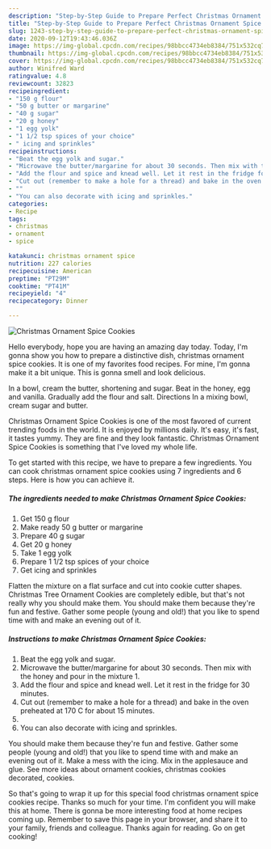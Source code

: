 ```yaml
---
description: "Step-by-Step Guide to Prepare Perfect Christmas Ornament Spice Cookies"
title: "Step-by-Step Guide to Prepare Perfect Christmas Ornament Spice Cookies"
slug: 1243-step-by-step-guide-to-prepare-perfect-christmas-ornament-spice-cookies
date: 2020-09-12T19:43:46.036Z
image: https://img-global.cpcdn.com/recipes/98bbcc4734eb8384/751x532cq70/christmas-ornament-spice-cookies-recipe-main-photo.jpg
thumbnail: https://img-global.cpcdn.com/recipes/98bbcc4734eb8384/751x532cq70/christmas-ornament-spice-cookies-recipe-main-photo.jpg
cover: https://img-global.cpcdn.com/recipes/98bbcc4734eb8384/751x532cq70/christmas-ornament-spice-cookies-recipe-main-photo.jpg
author: Winifred Ward
ratingvalue: 4.8
reviewcount: 32823
recipeingredient:
- "150 g flour"
- "50 g butter or margarine"
- "40 g sugar"
- "20 g honey"
- "1 egg yolk"
- "1 1/2 tsp spices of your choice"
- " icing and sprinkles"
recipeinstructions:
- "Beat the egg yolk and sugar."
- "Microwave the butter/margarine for about 30 seconds. Then mix with the honey and pour in the mixture 1."
- "Add the flour and spice and knead well. Let it rest in the fridge for 30 minutes."
- "Cut out (remember to make a hole for a thread) and bake in the oven preheated at 170 C for about 15 minutes."
- ""
- "You can also decorate with icing and sprinkles."
categories:
- Recipe
tags:
- christmas
- ornament
- spice

katakunci: christmas ornament spice 
nutrition: 227 calories
recipecuisine: American
preptime: "PT29M"
cooktime: "PT41M"
recipeyield: "4"
recipecategory: Dinner

---
```



![Christmas Ornament Spice Cookies](https://img-global.cpcdn.com/recipes/98bbcc4734eb8384/751x532cq70/christmas-ornament-spice-cookies-recipe-main-photo.jpg)

Hello everybody, hope you are having an amazing day today. Today, I'm gonna show you how to prepare a distinctive dish, christmas ornament spice cookies. It is one of my favorites food recipes. For mine, I'm gonna make it a bit unique. This is gonna smell and look delicious.

In a bowl, cream the butter, shortening and sugar. Beat in the honey, egg and vanilla. Gradually add the flour and salt. Directions In a mixing bowl, cream sugar and butter.

Christmas Ornament Spice Cookies is one of the most favored of current trending foods in the world. It is enjoyed by millions daily. It's easy, it's fast, it tastes yummy. They are fine and they look fantastic. Christmas Ornament Spice Cookies is something that I've loved my whole life.


To get started with this recipe, we have to prepare a few ingredients. You can cook christmas ornament spice cookies using 7 ingredients and 6 steps. Here is how you can achieve it.

<!--inarticleads1-->

##### The ingredients needed to make Christmas Ornament Spice Cookies:

1. Get 150 g flour
1. Make ready 50 g butter or margarine
1. Prepare 40 g sugar
1. Get 20 g honey
1. Take 1 egg yolk
1. Prepare 1 1/2 tsp spices of your choice
1. Get  icing and sprinkles


Flatten the mixture on a flat surface and cut into cookie cutter shapes. Christmas Tree Ornament Cookies are completely edible, but that&#39;s not really why you should make them. You should make them because they&#39;re fun and festive. Gather some people (young and old!) that you like to spend time with and make an evening out of it. 

<!--inarticleads2-->

##### Instructions to make Christmas Ornament Spice Cookies:

1. Beat the egg yolk and sugar.
1. Microwave the butter/margarine for about 30 seconds. Then mix with the honey and pour in the mixture 1.
1. Add the flour and spice and knead well. Let it rest in the fridge for 30 minutes.
1. Cut out (remember to make a hole for a thread) and bake in the oven preheated at 170 C for about 15 minutes.
1. 
1. You can also decorate with icing and sprinkles.


You should make them because they&#39;re fun and festive. Gather some people (young and old!) that you like to spend time with and make an evening out of it. Make a mess with the icing. Mix in the applesauce and glue. See more ideas about ornament cookies, christmas cookies decorated, cookies. 

So that's going to wrap it up for this special food christmas ornament spice cookies recipe. Thanks so much for your time. I'm confident you will make this at home. There is gonna be more interesting food at home recipes coming up. Remember to save this page in your browser, and share it to your family, friends and colleague. Thanks again for reading. Go on get cooking!
